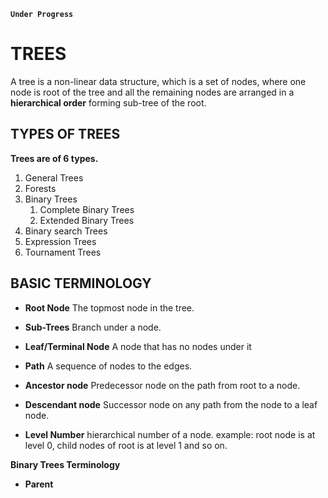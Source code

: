 **`Under Progress`**

# TREES
A tree is a non-linear data structure, which is a set of nodes, where one node 
is root of the tree and all the remaining nodes are arranged in a **hierarchical 
order** forming sub-tree of the root.

## TYPES OF TREES
**Trees are of 6 types.**

  1. General Trees
  2. Forests
  3. Binary Trees
        1. Complete Binary Trees
        2. Extended Binary Trees
  4. Binary search Trees
  5. Expression Trees
  6. Tournament Trees

## BASIC TERMINOLOGY

  - **Root Node**
    The topmost node in the tree.

  - **Sub-Trees**
    Branch under a node.

  - **Leaf/Terminal Node**
    A node that has no nodes under it

  - **Path**
    A sequence of nodes to the edges.

  - **Ancestor node**
    Predecessor node on the path from root to a node.

  - **Descendant node** 
    Successor node on any path from the node to a leaf node.

  - **Level Number** 
    hierarchical number of a node. example: root node is at level 0, child 
     nodes of root is at level 1 and so on.

  **Binary Trees Terminology**

  - **Parent**